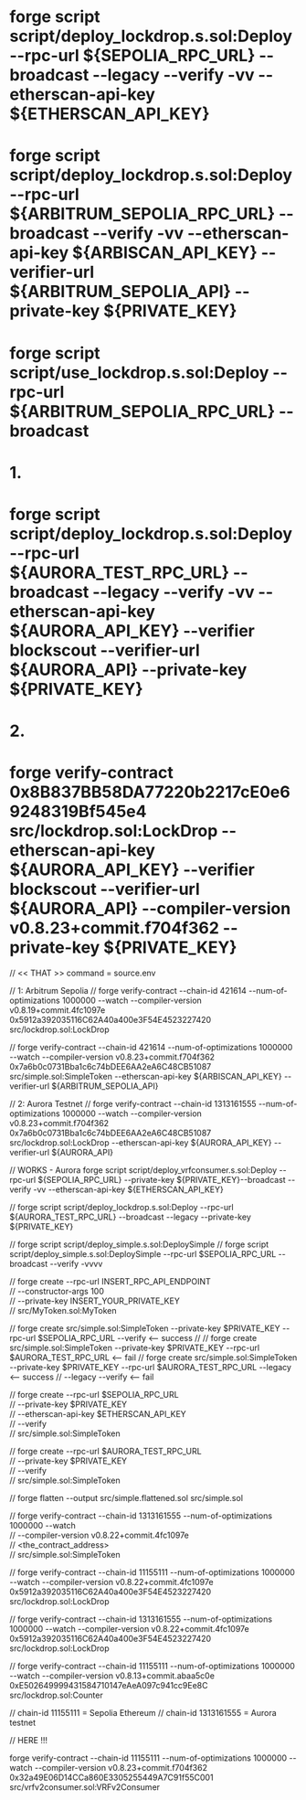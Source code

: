 # forge script script/deploy_lockdrop.s.sol:Deploy --rpc-url ${SEPOLIA_RPC_URL} --broadcast --legacy --verify -vv --etherscan-api-key ${ETHERSCAN_API_KEY}

# forge script script/deploy_lockdrop.s.sol:Deploy --rpc-url ${ARBITRUM_SEPOLIA_RPC_URL} --broadcast --verify -vv --etherscan-api-key ${ARBISCAN_API_KEY} --verifier-url ${ARBITRUM_SEPOLIA_API} --private-key ${PRIVATE_KEY} 

# forge script script/use_lockdrop.s.sol:Deploy --rpc-url ${ARBITRUM_SEPOLIA_RPC_URL} --broadcast

# 1.
# forge script script/deploy_lockdrop.s.sol:Deploy --rpc-url ${AURORA_TEST_RPC_URL} --broadcast --legacy --verify -vv --etherscan-api-key ${AURORA_API_KEY} --verifier blockscout --verifier-url ${AURORA_API} --private-key ${PRIVATE_KEY}

# 2.
# forge verify-contract 0x8B837BB58DA77220b2217cE0e69248319Bf545e4 src/lockdrop.sol:LockDrop --etherscan-api-key ${AURORA_API_KEY} --verifier blockscout --verifier-url ${AURORA_API} --compiler-version v0.8.23+commit.f704f362 --private-key ${PRIVATE_KEY}




// << THAT >> command =  source.env





// 1:  Arbitrum Sepolia
// forge verify-contract --chain-id 421614 --num-of-optimizations 1000000 --watch --compiler-version v0.8.19+commit.4fc1097e 0x5912a392035116C62A40a400e3F54E4523227420 src/lockdrop.sol:LockDrop

// forge verify-contract --chain-id 421614 --num-of-optimizations 1000000 --watch --compiler-version v0.8.23+commit.f704f362 0x7a6b0c0731Bba1c6c74bDEE6AA2eA6C48CB51087 src/simple.sol:SimpleToken --etherscan-api-key ${ARBISCAN_API_KEY} --verifier-url ${ARBITRUM_SEPOLIA_API}

// 2:  Aurora Testnet
// forge verify-contract --chain-id 1313161555 --num-of-optimizations 1000000 --watch --compiler-version v0.8.23+commit.f704f362  0x7a6b0c0731Bba1c6c74bDEE6AA2eA6C48CB51087 src/lockdrop.sol:LockDrop --etherscan-api-key ${AURORA_API_KEY} --verifier-url ${AURORA_API} 




// WORKS - Aurora 
forge script script/deploy_vrfconsumer.s.sol:Deploy --rpc-url ${SEPOLIA_RPC_URL} --private-key ${PRIVATE_KEY}--broadcast --verify -vv --etherscan-api-key ${ETHERSCAN_API_KEY}

// forge script script/deploy_lockdrop.s.sol:Deploy --rpc-url ${AURORA_TEST_RPC_URL} --broadcast --legacy --private-key ${PRIVATE_KEY}

// forge script script/deploy_simple.s.sol:DeploySimple
// forge script script/deploy_simple.s.sol:DeploySimple --rpc-url $SEPOLIA_RPC_URL --broadcast --verify -vvvv

// forge create --rpc-url INSERT_RPC_API_ENDPOINT \
// --constructor-args 100 \
// --private-key INSERT_YOUR_PRIVATE_KEY \
// src/MyToken.sol:MyToken

// forge create src/simple.sol:SimpleToken --private-key $PRIVATE_KEY --rpc-url $SEPOLIA_RPC_URL --verify      <-- success
//
// forge create src/simple.sol:SimpleToken --private-key $PRIVATE_KEY --rpc-url $AURORA_TEST_RPC_URL           <-- fail
// forge create src/simple.sol:SimpleToken --private-key $PRIVATE_KEY --rpc-url $AURORA_TEST_RPC_URL --legacy  <-- success
//      --legacy --verify       <-- fail

// forge create --rpc-url $SEPOLIA_RPC_URL \
// --private-key $PRIVATE_KEY \
// --etherscan-api-key $ETHERSCAN_API_KEY \
// --verify \
// src/simple.sol:SimpleToken

// forge create --rpc-url $AURORA_TEST_RPC_URL \
// --private-key $PRIVATE_KEY \
// --verify \
// src/simple.sol:SimpleToken

// forge flatten --output src/simple.flattened.sol src/simple.sol

// forge verify-contract --chain-id 1313161555 --num-of-optimizations 1000000 --watch \
//     --compiler-version v0.8.22+commit.4fc1097e \
//     <the_contract_address> \
//     src/simple.sol:SimpleToken

// forge verify-contract --chain-id 11155111 --num-of-optimizations 1000000 --watch --compiler-version v0.8.22+commit.4fc1097e 0x5912a392035116C62A40a400e3F54E4523227420 src/lockdrop.sol:LockDrop

// forge verify-contract --chain-id 1313161555 --num-of-optimizations 1000000 --watch --compiler-version v0.8.22+commit.4fc1097e 0x5912a392035116C62A40a400e3F54E4523227420 src/lockdrop.sol:LockDrop

// forge verify-contract --chain-id 11155111 --num-of-optimizations 1000000 --watch --compiler-version v0.8.13+commit.abaa5c0e 0xE502649999431584710147eAeA097c941cc9Ee8C src/lockdrop.sol:Counter


// chain-id 11155111 = Sepolia Ethereum
// chain-id 1313161555 = Aurora testnet


// HERE !!!

forge verify-contract --chain-id 11155111 --num-of-optimizations 1000000 --watch --compiler-version v0.8.23+commit.f704f362 0x32a49E06D14CCa860E3305255449A7C91f55C001 src/vrfv2consumer.sol:VRFv2Consumer

